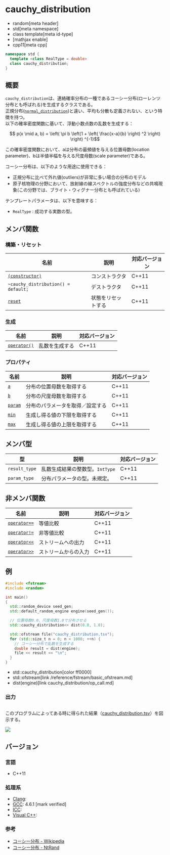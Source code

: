 # cauchy_distribution
* random[meta header]
* std[meta namespace]
* class template[meta id-type]
* [mathjax enable]
* cpp11[meta cpp]

```cpp
namespace std {
  template <class RealType = double>
  class cauchy_distribution;
}
```

## 概要
`cauchy_distribution`は、連絡確率分布の一種であるコーシー分布(ローレンツ分布とも呼ばれる)を生成するクラスである。  
正規分布([`normal_distribution`](normal_distribution.md))と違い、平均も分散も定義されない、という特徴を持つ。  
以下の確率密度関数に基いて、浮動小数点数の乱数を生成する：

$$ p(x \mid a, b) = \left( \pi b \left(1 + \left( \frac{x-a}{b} \right) ^2 \right) \right) ^{-1}$$

この確率密度関数において、aは分布の最頻値を与える位置母数(location parameter)、bは半値半幅を与える尺度母数(scale parameter)である。  

コーシー分布は、以下のような用途に使用できる：

- 正規分布に比べて外れ値(outliers)が非常に多い場合の分布のモデル
- 原子核物理の分野において、放射線の線スペクトルの強度分布などの共鳴現象(この分野では、ブライト・ウィグナー分布とも呼ばれている)


テンプレートパラメータは、以下を意味する：

- `RealType` : 成功する実数の型。


## メンバ関数
### 構築・リセット

| 名前 | 説明 | 対応バージョン |
|-----------------------------------------------------------------|--------------------|-------|
| [`(constructor)`](cauchy_distribution/op_constructor.md) | コンストラクタ     | C++11 |
| `~cauchy_distribution() = default;`                             | デストラクタ       | C++11 |
| [`reset`](cauchy_distribution/reset.md)                       | 状態をリセットする | C++11 |


### 生成

| 名前 | 説明 | 対応バージョン |
|-----------------------------------------------------|----------------|-------|
| [`operator()`](cauchy_distribution/op_call.md) | 乱数を生成する | C++11 |


### プロパティ

| 名前 | 説明 | 対応バージョン |
|-------------------------------------------|----------------------------------|-------|
| [`a`](cauchy_distribution/a.md)         | 分布の位置母数を取得する               | C++11 |
| [`b`](cauchy_distribution/b.md)         | 分布の尺度母数を取得する               | C++11 |
| [`param`](cauchy_distribution/param.md) | 分布のパラメータを取得／設定する | C++11 |
| [`min`](cauchy_distribution/min.md)     | 生成し得る値の下限を取得する   | C++11 |
| [`max`](cauchy_distribution/max.md)     | 生成し得る値の上限を取得する   | C++11 |


## メンバ型

| 型 | 説明 | 対応バージョン |
|---------------|---------------------------------|-------|
| `result_type` | 乱数生成結果の整数型。`IntType` | C++11 |
| `param_type`  | 分布パラメータの型。未規定。    | C++11 |


## 非メンバ関数

| 名前 | 説明 | 対応バージョン |
|-------------------------------------------------------|----------------------|-------|
| [`operator==`](cauchy_distribution/op_equal.md)     | 等値比較             | C++11 |
| [`operator!=`](cauchy_distribution/op_not_equal.md) | 非等値比較           | C++11 |
| [`operator<<`](cauchy_distribution/op_ostream.md)   | ストリームへの出力   | C++11 |
| [`operator>>`](cauchy_distribution/op_istream.md)   | ストリームからの入力 | C++11 |


## 例
```cpp example
#include <fstream>
#include <random>

int main()
{
  std::random_device seed_gen;
  std::default_random_engine engine(seed_gen());

  // 位置母数0.0、尺度母数1.0で分布させる
  std::cauchy_distribution<> dist(0.0, 1.0);

  std::ofstream file("cauchy_distribution.tsv");
  for (std::size_t n = 0; n < 1000; ++n) {
    // コーシー分布で乱数を生成する
    double result = dist(engine);
    file << result << "\n";
  }
}
```
* std::cauchy_distribution[color ff0000]
* std::ofstream[link /reference/fstream/basic_ofstream.md]
* dist(engine)[link cauchy_distribution/op_call.md]

### 出力
```
```

このプログラムによってある時に得られた結果（[cauchy_distribution.tsv](https://raw.githubusercontent.com/cpprefjp/image/master/reference/random/cauchy_distribution/cauchy_distribution.tsv)）を図示する。

![](https://raw.githubusercontent.com/cpprefjp/image/master/reference/random/cauchy_distribution/cauchy_distribution.png)

## バージョン
### 言語
- C++11

### 処理系
- [Clang](/implementation.md#clang): 
- [GCC](/implementation.md#gcc): 4.6.1 [mark verified]
- [ICC](/implementation.md#icc): 
- [Visual C++](/implementation.md#visual_cpp): 

### 参考
- [コーシー分布 - Wikipedia](https://ja.wikipedia.org/wiki/%E3%82%B3%E3%83%BC%E3%82%B7%E3%83%BC%E5%88%86%E5%B8%83)
- [コーシー分布 - NtRand](http://www.ntrand.com/jp/cauchy-distribution/)
